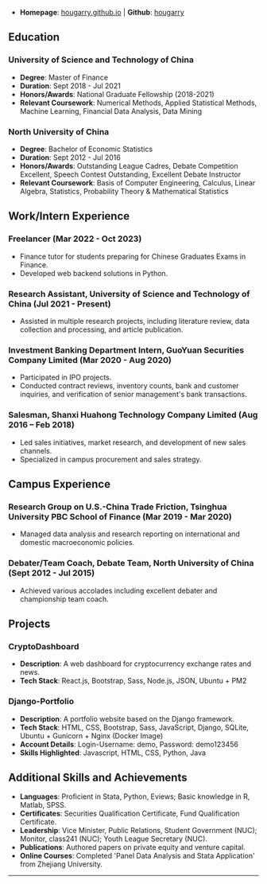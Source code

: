 

<title align="center"><strong>Guangyu Hou</strong></title>

- **Homepage**: [hougarry.github.io](https://hougarry.github.io) | **Github**: [hougarry](https://github.com/hougarry)
## Education
### University of Science and Technology of China
- **Degree**: Master of Finance
- **Duration**: Sept 2018 - Jul 2021
- **Honors/Awards**: National Graduate Fellowship (2018-2021)
- **Relevant Coursework**: Numerical Methods, Applied Statistical Methods, Machine Learning, Financial Data Analysis, Data Mining

### North University of China
- **Degree**: Bachelor of Economic Statistics
- **Duration**: Sept 2012 - Jul 2016
- **Honors/Awards**: Outstanding League Cadres, Debate Competition Excellent, Speech Contest Outstanding, Excellent Debate Instructor
- **Relevant Coursework**: Basis of Computer Engineering, Calculus, Linear Algebra, Statistics, Probability Theory & Mathematical Statistics

## Work/Intern Experience
### Freelancer (Mar 2022 - Oct 2023)
- Finance tutor for students preparing for Chinese Graduates Exams in Finance.
- Developed web backend solutions in Python.

### Research Assistant, University of Science and Technology of China (Jul 2021 - Present)
- Assisted in multiple research projects, including literature review, data collection and processing, and article publication.

### Investment Banking Department Intern, GuoYuan Securities Company Limited (Mar 2020 - Aug 2020)
- Participated in IPO projects.
- Conducted contract reviews, inventory counts, bank and customer inquiries, and verification of senior management's bank transactions.

### Salesman, Shanxi Huahong Technology Company Limited (Aug 2016 – Feb 2018)
- Led sales initiatives, market research, and development of new sales channels.
- Specialized in campus procurement and sales strategy.

## Campus Experience
### Research Group on U.S.-China Trade Friction, Tsinghua University PBC School of Finance (Mar 2019 - Mar 2020)
- Managed data analysis and research reporting on international and domestic macroeconomic policies.

### Debater/Team Coach, Debate Team, North University of China (Sept 2012 - Jul 2015)
- Achieved various accolades including excellent debater and championship team coach.

## Projects
### CryptoDashboard
- **Description**: A web dashboard for cryptocurrency exchange rates and news.
- **Tech Stack**: React.js, Bootstrap, Sass, Node.js, JSON, Ubuntu + PM2

### Django-Portfolio
- **Description**: A portfolio website based on the Django framework.
- **Tech Stack**: HTML, CSS, Bootstrap, Sass, JavaScript, Django, SQLite, Ubuntu + Gunicorn + Nginx (Docker Image)
- **Account Details**: Login-Username: demo, Password: demo123456
- **Skills Highlighted**: Javascript, HTML, CSS, Python, Java

## Additional Skills and Achievements
- **Languages**: Proficient in Stata, Python, Eviews; Basic knowledge in R, Matlab, SPSS.
- **Certificates**: Securities Qualification Certificate, Fund Qualification Certificate.
- **Leadership**: Vice Minister, Public Relations, Student Government (NUC); Monitor, class241 (NUC); Youth League Secretary (NUC).
- **Publications**: Authored papers on private equity and venture capital.
- **Online Courses**: Completed 'Panel Data Analysis and Stata Application' from Zhejiang University.

---